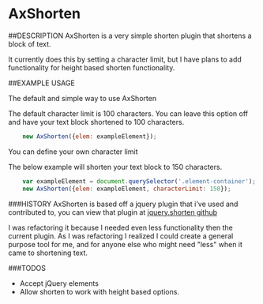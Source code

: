 # AxShorten


##DESCRIPTION
AxShorten is a very simple shorten plugin that shortens a block of text.

It currently does this by setting a character limit, but I have plans to add functionality for height based shorten functionality.



##EXAMPLE USAGE

The default and simple way to use AxShorten

The default character limit is 100 characters. You can leave this option
off and have your text block shortened to 100 characters.


```javascript
	new AxShorten({elem: exampleElement});
```


You can define your own character limit

The below example will shorten your text block to 150 characters.

```javascript
	var exampleElement = document.querySelector('.element-container');
	new AxShorten({elem: exampleElement, characterLimit: 150});
```



###HISTORY
AxShorten is based off a jquery plugin that i've used and contributed to,
you can view that plugin at [jquery.shorten github](https://github.com/viralpatel/jquery.shorten "jquery.shorten")

I was refactoring it because I needed even less functionality then the current plugin. As I was refactoring I realized I could create a general purpose tool for me, and for anyone else who might need "less" when it came to shortening text.



###TODOS
* Accept jQuery elements
* Allow shorten to work with height based options.



